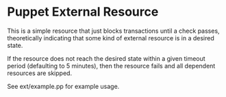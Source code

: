 Puppet External Resource
======================
This is a simple resource that just blocks transactions
until a check passes, theoretically indicating that some
kind of external resource is in a desired state.

If the resource does not reach the desired state within
a given timeout period (defaulting to 5 minutes), then
the resource fails and all dependent resources are skipped.

See ext/example.pp for example usage.
